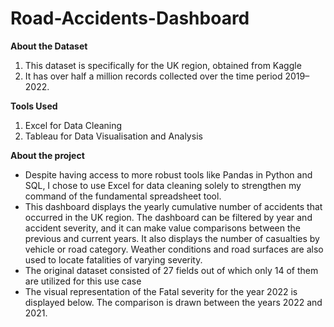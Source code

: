 # Road-Accidents-Dashboard

**About the Dataset**
   1. This dataset is specifically for the UK region, obtained from Kaggle
   2. It has over half a million records collected over the time period 2019–2022.
      
**Tools Used**
   1. Excel for Data Cleaning
   2. Tableau for Data Visualisation and Analysis
      
**About the project**

- Despite having access to more robust tools like Pandas in Python and SQL, I chose to use Excel for data cleaning solely to strengthen my command of the fundamental spreadsheet tool.
- This dashboard displays the yearly cumulative number of accidents that occurred in the UK region. The dashboard can be filtered by year and accident severity, and it can make value comparisons between the previous and current years. It also displays the number of casualties by vehicle or road category. Weather conditions and road surfaces are also used to locate fatalities of varying severity.
- The original dataset consisted of 27 fields out of which only 14 of them are utilized for this use case
- The visual representation of the Fatal severity for the year 2022 is displayed below. The comparison is drawn between the years 2022 and 2021.
